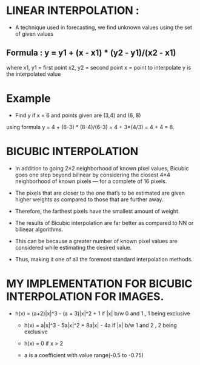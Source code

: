 # LINEAR INTERPOLATION :
- A technique used in forecasting, we find unknown values using the set of given values

## Formula : y = y1 + (x - x1) * (y2 - y1)/(x2 - x1)
where x1, y1 = first point
x2, y2 = second point
x = point to interpolate
y is the interpolated value

# Example

- Find y if x = 6 and points given are (3,4) and (6, 8)

using formula y = 4 + (6-3) * (8-4)/(6-3) = 4 + 3*(4/3) = 4 + 4 = 8.


# BICUBIC INTERPOLATION
- In addition to going 2×2 neighborhood of known pixel values, Bicubic goes one step beyond bilinear by considering the closest 4×4 neighborhood of known pixels — for a complete of 16 pixels.
- The pixels that are closer to the one that’s to be estimated are given higher weights as compared to those that are further away.
- Therefore, the farthest pixels have the smallest amount of weight.
- The results of Bicubic interpolation are far better as compared to NN or bilinear algorithms.
- This can be because a greater number of known pixel values are considered while estimating the desired value.

- Thus, making it one of all the foremost standard interpolation methods.

# MY IMPLEMENTATION FOR BICUBIC INTERPOLATION FOR IMAGES.

- h(x) = (a+2)|x|^3 - (a + 3)|x|^2 + 1 if |x| b/w 0 and 1 , 1 being exclusive
    - h(x) = a|x|^3 - 5a|x|^2 + 8a|x| - 4a if |x| b/w 1 and 2 , 2 being exclusive
    - h(x) = 0 if x > 2 

    - a is a coefficient with value range(-0.5 to -0.75)